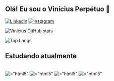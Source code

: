 

## Olá! Eu sou o Vinícius Perpétuo 👋

[![Linkedin](https://img.shields.io/badge/LinkedIn-0077B5?style=for-the-badge&logo=linkedin&logoColor=white)](https://www.linkedin.com/in/viniciusperpetuo)
[![Instagram](https://img.shields.io/badge/Instagram-E4405F?style=for-the-badge&logo=instagram&logoColor=white)](https://www.instagram.com/vn_perpetuo/)

![Vinícius GitHub stats](https://github-readme-stats.vercel.app/api?username=ViniPerpetuo&show_icons=true&theme=radical)

![Top Langs](https://github-readme-stats.vercel.app/api/top-langs/?username=ViniPerpetuo&layout=compact)

## Estudando atualmente 

<div style="display: inline-block"><br/>
    <img align="center" alt=="html5" src="https://img.shields.io/badge/HTML5-E34F26?style=for-the-badge&logo=html5&logoColor=white" />
    <img align="center" alt=="html5" src="https://img.shields.io/badge/CSS3-1572B6?style=for-the-badge&logo=css3&logoColor=white" />
    <img align="center" alt=="html5" src="https://img.shields.io/badge/JavaScript-F7DF1E?style=for-the-badge&logo=javascript&logoColor=black" />
    <img align="center" alt=="html5" src="https://img.shields.io/badge/React-20232A?style=for-the-badge&logo=react&logoColor=61DAFB" />
</div>



